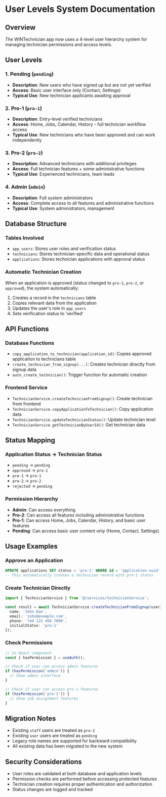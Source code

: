 # User Levels System Documentation

## Overview
The WINTechnician app now uses a 4-level user hierarchy system for managing technician permissions and access levels.

## User Levels

### 1. **Pending** (`pending`)
- **Description**: New users who have signed up but are not yet verified
- **Access**: Basic user interface only (Contact, Settings)
- **Typical Use**: New technician applicants awaiting approval

### 2. **Pro-1** (`pro-1`)
- **Description**: Entry-level verified technicians
- **Access**: Home, Jobs, Calendar, History - full technician workflow access
- **Typical Use**: New technicians who have been approved and can work independently

### 3. **Pro-2** (`pro-2`)
- **Description**: Advanced technicians with additional privileges
- **Access**: Full technician features + some administrative functions
- **Typical Use**: Experienced technicians, team leads

### 4. **Admin** (`admin`)
- **Description**: Full system administrators
- **Access**: Complete access to all features and administrative functions
- **Typical Use**: System administrators, management

## Database Structure

### Tables Involved
- `app_users`: Stores user roles and verification status
- `technicians`: Stores technician-specific data and operational status
- `applications`: Stores technician applications with approval status

### Automatic Technician Creation
When an application is approved (status changed to `pro-1`, `pro-2`, or `approved`), the system automatically:
1. Creates a record in the `technicians` table
2. Copies relevant data from the application
3. Updates the user's role in `app_users`
4. Sets verification status to 'verified'

## API Functions

### Database Functions
- `copy_application_to_technician(application_id)`: Copies approved application to technicians table
- `create_technician_from_signup(...)`: Creates technician directly from signup data
- `auto_create_technician()`: Trigger function for automatic creation

### Frontend Service
- `TechnicianService.createTechnicianFromSignup()`: Create technician from frontend
- `TechnicianService.copyApplicationToTechnician()`: Copy application data
- `TechnicianService.updateTechnicianStatus()`: Update technician level
- `TechnicianService.getTechnicianByUserId()`: Get technician data

## Status Mapping

### Application Status → Technician Status
- `pending` → `pending`
- `approved` → `pro-1`
- `pro-1` → `pro-1`
- `pro-2` → `pro-2`
- `rejected` → `pending`

### Permission Hierarchy
- **Admin**: Can access everything
- **Pro-2**: Can access all features including administrative functions
- **Pro-1**: Can access Home, Jobs, Calendar, History, and basic user features
- **Pending**: Can access basic user content only (Home, Contact, Settings)

## Usage Examples

### Approve an Application
```sql
UPDATE applications SET status = 'pro-1' WHERE id = 'application-uuid';
-- This automatically creates a technician record with pro-1 status
```

### Create Technician Directly
```typescript
import { TechnicianService } from '@/services/technicianService';

const result = await TechnicianService.createTechnicianFromSignup(userId, {
  name: 'John Doe',
  email: 'john@example.com',
  phone: '+44 123 456 7890',
  initialStatus: 'pro-1'
});
```

### Check Permissions
```typescript
// In React component
const { hasPermission } = useAuth();

// Check if user can access admin features
if (hasPermission('admin')) {
  // Show admin interface
}

// Check if user can access pro-1 features  
if (hasPermission('pro-1')) {
  // Show job assignment features
}
```

## Migration Notes
- Existing `staff` users are treated as `pro-2`
- Existing `user` users are treated as `pending`
- Legacy role names are supported for backward compatibility
- All existing data has been migrated to the new system

## Security Considerations
- User roles are validated at both database and application levels
- Permission checks are performed before accessing protected features
- Technician creation requires proper authentication and authorization
- Status changes are logged and tracked
